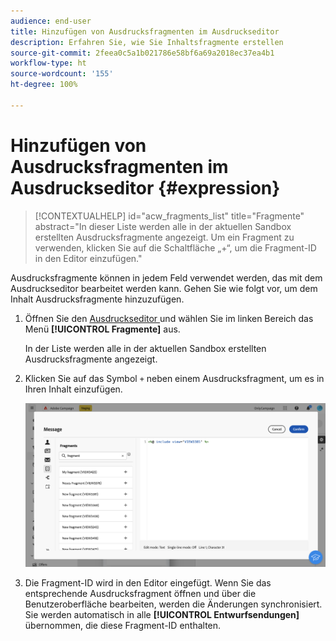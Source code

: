 ```yaml
---
audience: end-user
title: Hinzufügen von Ausdrucksfragmenten im Ausdruckseditor
description: Erfahren Sie, wie Sie Inhaltsfragmente erstellen
source-git-commit: 2feea0c5a1b021786e58bf6a69a2018ec37ea4b1
workflow-type: ht
source-wordcount: '155'
ht-degree: 100%

---
```


# Hinzufügen von Ausdrucksfragmenten im Ausdruckseditor {#expression}

>[!CONTEXTUALHELP]
>id="acw_fragments_list"
>title="Fragmente"
>abstract="In dieser Liste werden alle in der aktuellen Sandbox erstellten Ausdrucksfragmente angezeigt. Um ein Fragment zu verwenden, klicken Sie auf die Schaltfläche „+“, um die Fragment-ID in den Editor einzufügen."

<!-- pas vu dans l'UI-->

Ausdrucksfragmente können in jedem Feld verwendet werden, das mit dem Ausdruckseditor bearbeitet werden kann. Gehen Sie wie folgt vor, um dem Inhalt Ausdrucksfragmente hinzuzufügen.

1. Öffnen Sie den [Ausdruckseditor ](../personalization/gs-personalization.md) und wählen Sie im linken Bereich das Menü **[!UICONTROL Fragmente]** aus.

   In der Liste werden alle in der aktuellen Sandbox erstellten Ausdrucksfragmente angezeigt.

1. Klicken Sie auf das Symbol `+` neben einem Ausdrucksfragment, um es in Ihren Inhalt einzufügen.

   ![](assets/fragment-add-expression.png)

1. Die Fragment-ID wird in den Editor eingefügt. Wenn Sie das entsprechende Ausdrucksfragment öffnen und über die Benutzeroberfläche bearbeiten, werden die Änderungen synchronisiert. Sie werden automatisch in alle **[!UICONTROL Entwurfsendungen]** übernommen, die diese Fragment-ID enthalten.
